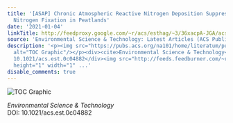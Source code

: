 ```yaml
---
title: '[ASAP] Chronic Atmospheric Reactive Nitrogen Deposition Suppresses Biological
  Nitrogen Fixation in Peatlands'
date: '2021-01-04'
linkTitle: http://feedproxy.google.com/~r/acs/esthag/~3/36xacpA-JGA/acs.est.0c04882
source: 'Environmental Science & Technology: Latest Articles (ACS Publications)'
description: '<p><img src="https://pubs.acs.org/na101/home/literatum/publisher/achs/journals/content/esthag/0/esthag.ahead-of-print/acs.est.0c04882/20210104/images/medium/es0c04882_0006.gif"
  alt="TOC Graphic"/></p><div><cite>Environmental Science & Technology</cite></div><div>DOI:
  10.1021/acs.est.0c04882</div><img src="http://feeds.feedburner.com/~r/acs/esthag/~4/36xacpA-JGA"
  height="1" width="1" ...'
disable_comments: true
---
```

<p><img src="https://pubs.acs.org/na101/home/literatum/publisher/achs/journals/content/esthag/0/esthag.ahead-of-print/acs.est.0c04882/20210104/images/medium/es0c04882_0006.gif" alt="TOC Graphic"/></p><div><cite>Environmental Science & Technology</cite></div><div>DOI: 10.1021/acs.est.0c04882</div><img src="http://feeds.feedburner.com/~r/acs/esthag/~4/36xacpA-JGA" height="1" width="1" ...
